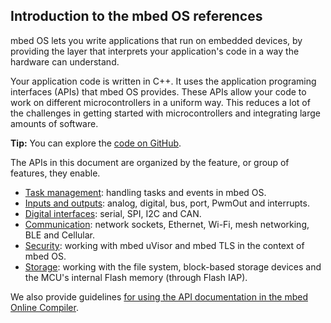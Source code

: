 <h2 id="refrences-intro">Introduction to the mbed OS references</h2>

mbed OS lets you write applications that run on embedded devices, by providing the layer that interprets your application's code in a way the hardware can understand.

Your application code is written in C++. It uses the application programing interfaces (APIs) that mbed OS provides. These APIs allow your code to work on different microcontrollers in a uniform way. This reduces a lot of the challenges in getting started with microcontrollers and integrating large amounts of software.

<span class="tips">**Tip:** You can explore the [code on GitHub](https://github.com/ARMmbed/mbed-os/tree/mbed-os-5.5).</span>

The APIs in this document are organized by the feature, or group of features, they enable.

* [Task management](APIs/tasks/tasks.md): handling tasks and events in mbed OS.
* [Inputs and outputs](APIs/io/inputs_outputs.md): analog, digital, bus, port, PwmOut and interrupts.
* [Digital interfaces](APIs/interfaces/interfaces.md): serial, SPI, I2C and CAN.
* [Communication](APIs/communication/communication_index.md): network sockets, Ethernet, Wi-Fi, mesh networking, BLE and Cellular.
* [Security](APIs/security/security.md): working with mbed uVisor and mbed TLS in the context of mbed OS.
* [Storage](): working with the file system, block-based storage devices and the MCU's internal Flash memory (through Flash IAP).

We also provide guidelines [for using the API documentation in the mbed Online Compiler](APIs/API_Documentation.md).
